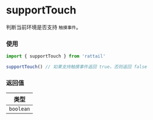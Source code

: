 # supportTouch

判断当前环境是否支持 `触摸事件`。

### 使用

```ts
import { supportTouch } from 'rattail'

supportTouch() // 如果支持触摸事件返回 true，否则返回 false
```

### 返回值

|   类型    |
| :-------: |
| `boolean` |
